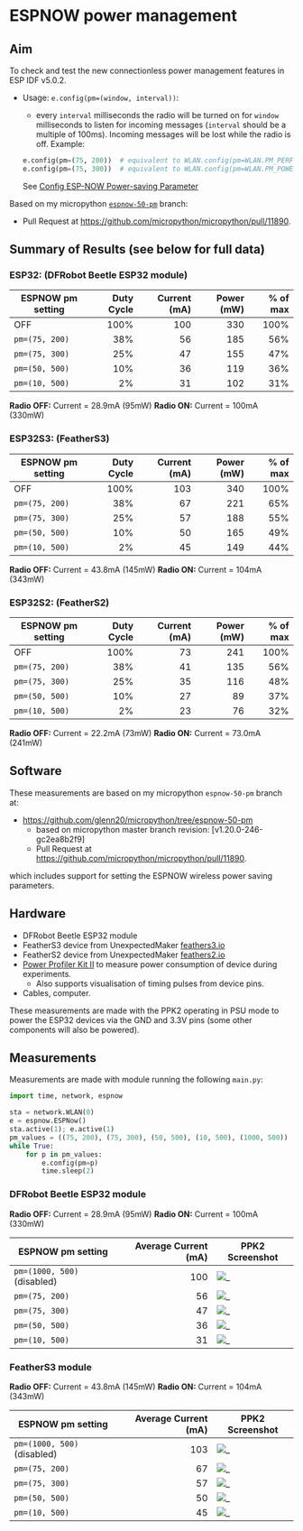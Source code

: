 # ESPNOW power management

## Aim

To check and test the new connectionless power management features in ESP IDF
v5.0.2.

- Usage: `e.config(pm=(window, interval))`:

  - every `interval` milliseconds the radio will be turned on for `window`
    milliseconds to listen for incoming messages (`interval` should be a
    multiple of 100ms). Incoming messages will be lost while the radio is off.
    Example:

  ```py
  e.config(pm=(75, 200))  # equivalent to WLAN.config(pm=WLAN.PM_PERFORMANCE)
  e.config(pm=(75, 300))  # equivalent to WLAN.config(pm=WLAN.PM_POWERSAVE)
  ```

  See [Config ESP-NOW Power-saving Parameter](
  https://docs.espressif.com/projects/esp-idf/en/v5.0.2/esp32/api-reference/network/esp_now.html#config-esp-now-power-saving-parameter)

Based on my micropython
[`espnow-50-pm`](https://github.com/glenn20/micropython/tree/espnow-50-pm)
branch:

- Pull Request at https://github.com/micropython/micropython/pull/11890.

## Summary of Results (see below for full data)

### ESP32: (DFRobot Beetle ESP32 module)

| ESPNOW pm setting | Duty Cycle | Current (mA)  | Power (mW)  | % of max |
|---|---:|---:|---:|---:|
 OFF            | 100% | 100 | 330 | 100% |
 `pm=(75, 200)` |  38% |  56 | 185 |  56% |
 `pm=(75, 300)` |  25% |  47 | 155 |  47% |
 `pm=(50, 500)` |  10% |  36 | 119 |  36% |
 `pm=(10, 500)` |   2% |  31 | 102 |  31% |

**Radio OFF:** Current = 28.9mA (95mW)
**Radio ON:** Current = 100mA (330mW)

### ESP32S3: (FeatherS3)

| ESPNOW pm setting | Duty Cycle | Current (mA)  | Power (mW)  | % of max |
|---|---:|---:|---:|---:|
 OFF            | 100% | 103 | 340 | 100% |
 `pm=(75, 200)` |  38% |  67 | 221 |  65% |
 `pm=(75, 300)` |  25% |  57 | 188 |  55% |
 `pm=(50, 500)` |  10% |  50 | 165 |  49% |
 `pm=(10, 500)` |   2% |  45 | 149 |  44% |

**Radio OFF:** Current = 43.8mA (145mW)
**Radio ON:** Current = 104mA (343mW)

### ESP32S2: (FeatherS2)

| ESPNOW pm setting | Duty Cycle | Current (mA)  | Power (mW)  | % of max |
|---|---:|---:|---:|---:|
 OFF            | 100% | 73 | 241 | 100% |
 `pm=(75, 200)` |  38% | 41 | 135 |  56% |
 `pm=(75, 300)` |  25% | 35 | 116 |  48% |
 `pm=(50, 500)` |  10% | 27 |  89 |  37% |
 `pm=(10, 500)` |   2% | 23 |  76 |  32% |

**Radio OFF:** Current = 22.2mA (73mW)
**Radio ON:** Current = 73.0mA (241mW)

## Software

These measurements are based on my micropython `espnow-50-pm` branch at:

- <https://github.com/glenn20/micropython/tree/espnow-50-pm>
  - based on micropython master branch revision: [v1.20.0-246-gc2ea8b2f9]
  - Pull Request at https://github.com/micropython/micropython/pull/11890.

which includes support for setting the ESPNOW wireless power saving parameters.

## Hardware

- DFRobot Beetle ESP32 module
- FeatherS3 device from UnexpectedMaker [feathers3.io](https://feathers3.io)
- FeatherS2 device from UnexpectedMaker [feathers2.io](https://feathers2.io)
- [Power Profiler Kit
  II](https://www.nordicsemi.com/Products/Development-hardware/Power-Profiler-Kit-2)
  to measure power consumption of device during experiments.
  - Also supports visualisation of timing pulses from device pins.
- Cables, computer.

These measurements are made with the PPK2 operating in PSU mode to power the
ESP32 devices via the GND and 3.3V pins (some other components will also be
powered).

## Measurements

Measurements are made with module running the following `main.py`:

```py
import time, network, espnow

sta = network.WLAN(0)
e = espnow.ESPNow()
sta.active(1); e.active(1)
pm_values = ((75, 200), (75, 300), (50, 500), (10, 500), (1000, 500))
while True:
    for p in pm_values:
        e.config(pm=p)
        time.sleep(2)
```

### DFRobot Beetle ESP32 module

**Radio OFF:** Current = 28.9mA (95mW)
**Radio ON:** Current = 100mA (330mW)

| ESPNOW pm setting | Average Current (mA)  | PPK2 Screenshot  |
|---|---:|---|
 `pm=(1000, 500)` (disabled) | 100 | ![_](./images/ppk-esp32-pm-off.png)
 `pm=(75, 200)` | 56 | ![_](./images/ppk-esp32-pm-75-200.png)
 `pm=(75, 300)` | 47 | ![_](./images/ppk-esp32-pm-75-300.png)
 `pm=(50, 500)` | 36 | ![_](./images/ppk-esp32-pm-50-500.png)
 `pm=(10, 500)` | 31 | ![_](./images/ppk-esp32-pm-10-500.png)

### FeatherS3 module

**Radio OFF:** Current = 43.8mA (145mW)
**Radio ON:** Current = 104mA (343mW)

| ESPNOW pm setting | Average Current (mA)  | PPK2 Screenshot  |
|---|---:|---|
 `pm=(1000, 500)` (disabled) | 103 | ![_](./images/ppk-esp32s3-pm-off.png)
 `pm=(75, 200)` | 67 | ![_](./images/ppk-esp32s3-pm-75-200.png)
 `pm=(75, 300)` | 57 | ![_](./images/ppk-esp32s3-pm-75-300.png)
 `pm=(50, 500)` | 50 | ![_](./images/ppk-esp32s3-pm-50-500.png)
 `pm=(10, 500)` | 45 | ![_](./images/ppk-esp32s3-pm-10-500.png)
